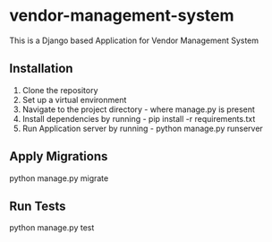 # vendor-management-system
This is a Django based Application for Vendor Management System

## Installation

1. Clone the repository
2. Set up a virtual environment
3. Navigate to the project directory - where manage.py is present
4. Install dependencies by running - pip install -r requirements.txt
5. Run Application server by running - python manage.py runserver

## Apply Migrations
python manage.py migrate

## Run Tests
python manage.py test
